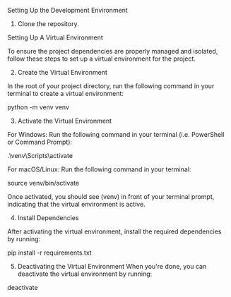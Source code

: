 
Setting Up the Development Environment

1. Clone the repository.

Setting Up A Virtual Environment

To ensure the project dependencies are properly managed and isolated, follow these steps to set up a virtual environment for the project.

2. Create the Virtual Environment

In the root of your project directory, run the following command in your terminal to create a virtual environment:

python -m venv venv

3. Activate the Virtual Environment

For Windows:
Run the following command in your terminal (i.e. PowerShell or Command Prompt):

.\venv\Scripts\activate

For macOS/Linux:
Run the following command in your terminal:

source venv/bin/activate

Once activated, you should see (venv) in front of your terminal prompt, indicating that the virtual environment is active.

4. Install Dependencies

After activating the virtual environment, install the required dependencies by running:

pip install -r requirements.txt

5. Deactivating the Virtual Environment
When you're done, you can deactivate the virtual environment by running:

deactivate